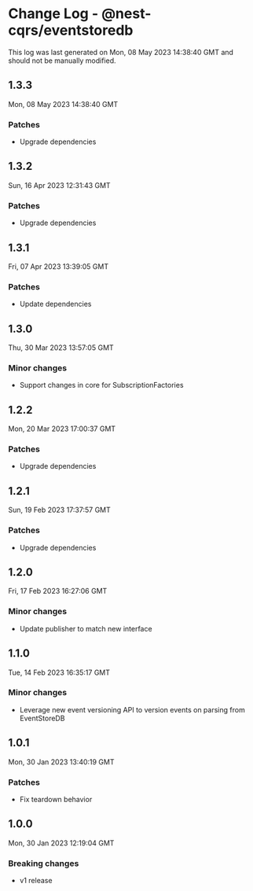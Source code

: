 # Change Log - @nest-cqrs/eventstoredb

This log was last generated on Mon, 08 May 2023 14:38:40 GMT and should not be manually modified.

## 1.3.3

Mon, 08 May 2023 14:38:40 GMT

### Patches

- Upgrade dependencies

## 1.3.2

Sun, 16 Apr 2023 12:31:43 GMT

### Patches

- Upgrade dependencies

## 1.3.1

Fri, 07 Apr 2023 13:39:05 GMT

### Patches

- Update dependencies

## 1.3.0

Thu, 30 Mar 2023 13:57:05 GMT

### Minor changes

- Support changes in core for SubscriptionFactories

## 1.2.2

Mon, 20 Mar 2023 17:00:37 GMT

### Patches

- Upgrade dependencies

## 1.2.1

Sun, 19 Feb 2023 17:37:57 GMT

### Patches

- Upgrade dependencies

## 1.2.0

Fri, 17 Feb 2023 16:27:06 GMT

### Minor changes

- Update publisher to match new interface

## 1.1.0

Tue, 14 Feb 2023 16:35:17 GMT

### Minor changes

- Leverage new event versioning API to version events on parsing from EventStoreDB

## 1.0.1

Mon, 30 Jan 2023 13:40:19 GMT

### Patches

- Fix teardown behavior

## 1.0.0

Mon, 30 Jan 2023 12:19:04 GMT

### Breaking changes

- v1 release
